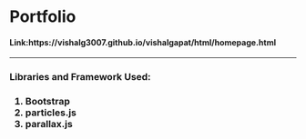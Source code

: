 <h1>Portfolio</h1>
<h4>Link:https://vishalg3007.github.io/vishalgapat/html/homepage.html</h4>
<hr>
<h3>Libraries and Framework Used:<h3>
<ol>
  <li>Bootstrap</li>
  <li>particles.js</li>
  <li>parallax.js</li>
</ol>
